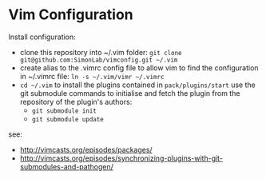 # Vim Configuration

Install configuration:
- clone this repository into ~/.vim folder: `git clone git@github.com:SimonLab/vimconfig.git ~/.vim`
- create alias to the .vimrc config file to allow vim to find the configuration in ~/.vimrc file: `ln -s ~/.vim/vimr ~/.vimrc`
- `cd ~/.vim` to install the plugins contained in `pack/plugins/start` use the git submodule commands to initialise and fetch the plugin from the repository of the plugin's authors:
  - `git submodule init`
  - `git submodule update`


see:

- http://vimcasts.org/episodes/packages/
- http://vimcasts.org/episodes/synchronizing-plugins-with-git-submodules-and-pathogen/
